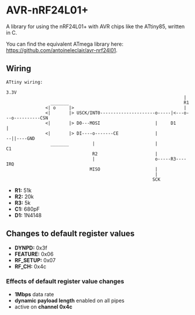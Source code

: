 AVR-nRF24L01+
=============

A library for using the nRF24L01+ with AVR chips like the ATtiny85, written in C.

You can find the equivalent ATmega library here: https://github.com/antoineleclair/avr-nrf24l01.

## Wiring
    ATtiny wiring:
                                                                       3.3V
                                                                        |
                     _______                                            R1
                   <| o     |>                                          |
                   <|       |> USCK/INT0---------------------o-----|<---o---o----------CSN
                   <|       |> D0---MOSI                     |     D1       |
                   <|       |> DI----o-------CE              |              --||----GND
                     _______         |                       |                C1
                                     R2                      |
                                     |                       o-----R3----IRQ
                                    MISO                     |
                                                             |
                                                            SCK
- **R1:** 51k
- **R2:** 20k
- **R3:** 5k
- **C1:** 680pF
- **D1:** 1N4148

## Changes to default register values

- **DYNPD:** 0x3f
- **FEATURE:** 0x06
- **RF_SETUP:** 0x07
- **RF_CH:** 0x4c

### Effects of default register value changes

- **1Mbps** data rate
- **dynamic payload length** enabled on all pipes
- active on **channel 0x4c**
